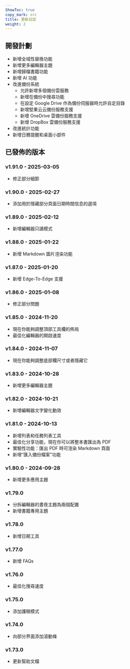 ```yaml
---
ShowToc: true
copy_mark: src
title: 更新日誌
weight: 2
---
```


## 開發計劃

- 新增全域性替換功能
- 新增更多編輯器主題
- 新增歸檔書籍功能
- 新增 AI 功能
- 改進備份系統
    - 允許新增多個備份雲服務
    - 新增在備份中搜尋功能
    - 在設定 Google Drive 作為備份伺服器時允許自定目錄
    - 新增堅果云云備份服務支援
    - 新增 OneDrive 雲備份服務支援
    - 新增 DropBox 雲備份服務支援
- 改進統計功能
- 新增日曆提醒和桌面小部件

## 已發佈的版本

### v1.91.0 - 2025-03-05

- 修正部分細節

### v1.90.0 - 2025-02-27

- 添加用於隱藏部分頁面日期時間信息的選項

### v1.89.0 - 2025-02-12

- 新增編輯器只讀模式

### v1.88.0 - 2025-01-22

- 新增 Markdown 圖片渲染功能

### v1.87.0 - 2025-01-20

- 新增 Edge-To-Edge 支援

### v1.86.0 - 2025-01-08

- 修正部分問題

### v1.85.0 - 2024-11-20

- 現在你能夠調整頂部工具欄的佈局
- 最佳化編輯器的開啟速度

### v1.84.0 - 2024-11-07

- 現在你能夠調整底部欄尺寸或者隱藏它

### v1.83.0 - 2024-10-28

- 新增更多編輯器主題

### v1.82.0 - 2024-10-21

- 新增編輯器文字變化動效

### v1.81.0 - 2024-10-13

- 新增列表和任務列表工具
- 最佳化分享功能，現在你可以將整本書匯出為 PDF
- 實驗性功能：匯出 PDF 時可渲染 Markdown 頁面
- 新增“匯入備份檔案”功能

### v1.80.0 - 2024-09-28

- 新增更多應用主題

### v1.79.0

- 分拆編輯器的晝夜主題為兩個配置
- 新增書籍專用主題

### v1.78.0

- 新增日期工具

### v1.77.0

- 新增 FAQs

### v1.76.0

- 最佳化搜尋速度

### v1.75.0

- 添加護眼模式

### v1.74.0

- 向部分界面添加滾動條

### v1.73.0

- 更新幫助文檔
